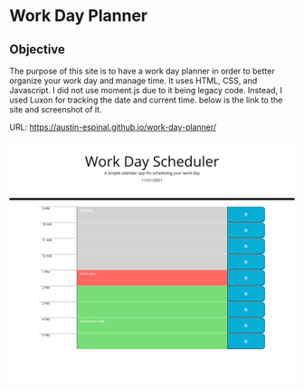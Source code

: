 # Work Day Planner

## Objective
The purpose of this site is to have a work day planner in order to better organize your work day and manage time. It uses HTML, CSS, and Javascript. 
I did not use moment.js due to it being legacy code. Instead, I used Luxon for tracking the date and current time. below is the link to the site and screenshot of it.

URL:  https://austin-espinal.github.io/work-day-planner/

![Work day Planner screenshot](./assets/images/work-day-planner.png)

